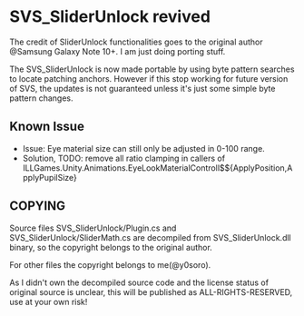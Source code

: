 # SVS_SliderUnlock revived

The credit of SliderUnlock functionalities goes to the original author @Samsung Galaxy Note 10+. I am just doing porting stuff.

The SVS_SliderUnlock is now made portable by using byte pattern searches to locate patching anchors. However if this stop working for future version of SVS, the updates is not guaranteed unless it's just some simple byte pattern changes.

## Known Issue

- Issue: Eye material size can still only be adjusted in 0-100 range.
- Solution, TODO: remove all ratio clamping in callers of ILLGames.Unity.Animations.EyeLookMaterialControll$${ApplyPosition,ApplyPupilSize}

## COPYING

Source files SVS_SliderUnlock/Plugin.cs and SVS_SliderUnlock/SliderMath.cs are decompiled from SVS_SliderUnlock.dll binary, so the copyright belongs to the original author.

For other files the copyright belongs to me(@y0soro).

As I didn't own the decompiled source code and the license status of original source is unclear, this will be published as ALL-RIGHTS-RESERVED, use at your own risk!

